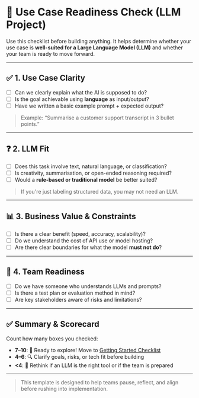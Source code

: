 # 📌 Use Case Readiness Check (LLM Project)

Use this checklist before building anything. It helps determine whether your use case is **well-suited for a Large Language Model (LLM)** and whether your team is ready to move forward.

---

## ✅ 1. Use Case Clarity

- [ ] Can we clearly explain what the AI is supposed to do?
- [ ] Is the goal achievable using **language** as input/output?
- [ ] Have we written a basic example prompt + expected output?

> Example: “Summarise a customer support transcript in 3 bullet points.”

---

## ❓ 2. LLM Fit

- [ ] Does this task involve text, natural language, or classification?
- [ ] Is creativity, summarisation, or open-ended reasoning required?
- [ ] Would a **rule-based or traditional model** be better suited?

> If you're just labeling structured data, you may not need an LLM.

---

## 📊 3. Business Value & Constraints

- [ ] Is there a clear benefit (speed, accuracy, scalability)?
- [ ] Do we understand the cost of API use or model hosting?
- [ ] Are there clear boundaries for what the model **must not do**?

---

## 👥 4. Team Readiness

- [ ] Do we have someone who understands LLMs and prompts?
- [ ] Is there a test plan or evaluation method in mind?
- [ ] Are key stakeholders aware of risks and limitations?

---

## ✅ Summary & Scorecard

Count how many boxes you checked:

- **7–10**: 🚀 Ready to explore! Move to [Getting Started Checklist](../checklist/01_getting-started.md)
- **4–6**: 🔍 Clarify goals, risks, or tech fit before building
- **<4**: 🛑 Rethink if an LLM is the right tool or if the team is prepared

---

> This template is designed to help teams pause, reflect, and align before rushing into implementation.

